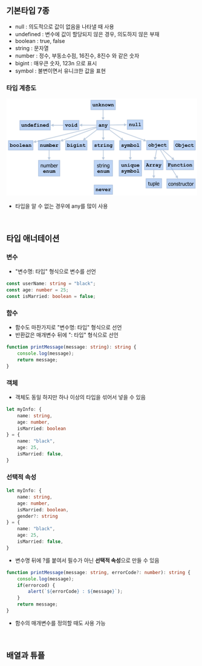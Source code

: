 ## 기본타입 7종
- null : 의도적으로 값이 없음을 나타낼 때 사용
- undefined : 변수에 값이 할당되지 않은 경우, 의도하지 않은 부재
- boolean : true, false
- string : 문자열
- number : 정수, 부동소수점, 16진수, 8진수 와 같은 숫자
- bigint : 매우큰 숫자, 123n 으로 표시
- symbol : 불변이면서 유니크한 값을 표현

### 타입 계층도
![img.png](img.png)
- 타입을 알 수 없는 경우에 any를 많이 사용

<br/>

## 타입 애너테이션

### 변수
- "변수명: 타입" 형식으로 변수를 선언
```typescript
const userName: string = "black";
const age: number = 25;
const isMarried: boolean = false;
```

### 함수
- 함수도 마찬가지로 "변수명: 타입" 형식으로 선언
- 반환값은 매개변수 뒤에 ": 타입" 형식으로 선언
```typescript
function printMessage(message: string): string {
    console.log(message);
    return message;
}
```

### 객체
- 객체도 동일 하지만 하나 이상의 타입을 섞어서 넣을 수 있음
```typescript
let myInfo: {
    name: string, 
    age: number, 
    isMarried: boolean
} = {
    name: "black",
    age: 25,
    isMarried: false,
}
```
### 선택적 속성
```typescript
let myInfo: {
    name: string,
    age: number,
    isMarried: boolean,
    gender?: string
} = {
    name: "black",
    age: 25,
    isMarried: false,
}
```
- 변수명 뒤에 ?를 붙여서 필수가 아닌 **선택적 속성**으로 만들 수 있음

```typescript
function printMessage(message: string, errorCode?: number): string {
    console.log(message);
    if(errorcod) {
        alert(`${errorCode} : ${message}`);
    }
    return message;
}
```
- 함수의 매개변수를 정의할 때도 사용 가능

<br/>

## 배열과 튜플